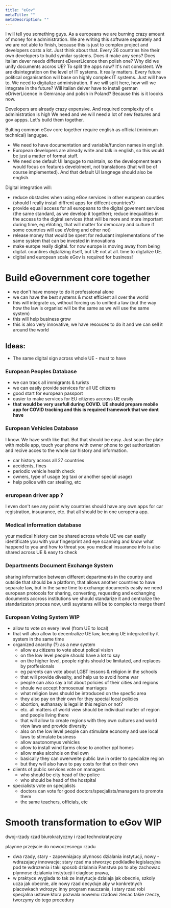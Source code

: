 ```yaml
---
title: "eGov"
metaTitle: ""
metaDescription: ""
---
```



I will tell you something guys. As a europeans we are burning crazy amount of money for e administration. 
We are writing this software separately and we are not able to finish, because this is just to complex project and developers costs a lot.
Just think about that. Every 26 countries hire their own developers to build symilar systems. Does it make any sens?
Does italian dever needs different eDeverLicence then polish one? Why did we unify documents accros UE? To split the apps now?
It's not consistent. We are disintegration on the level of IT systems. It really matters. Every future political organisantion will base on highly complex IT systems. Just will have to. We need to digitalize administration. If we will split here, how will we integrate in the future?
Will italian deiver have to install german eDriverLicence in Gemranay and polish in Poland? Because this is it loooks now.

Developers are already crazy expensive. 
And required complexity of e administration is high
We need and we will need a lot of new features and gov appps. 
Let's build them together. 

Bulting common eGov core together require english as official (minimum technical) langugae. 
* We need to have documentation and variable/funcion names in english. 
* European developers are already write and talk in english, so this would be just a matter of format stuff.  
* We need one default UI languge to maintain, so the development team would focus on features develolment, not translations (that will be of course implemented). And that default UI langnege should also be english.

Digital integration will:
- reduce obstacles when using eGov services in other european counties (should I really install diffrent apps for diffeent countries?)
- provide equall access for all europeans to the digital govement services (the same standard, as we develop it together); reduce inequalities in the access to the digiral services (that will be more and more important during time, eg eVoting, that will matter for democary and culture if some countries will use eVoting and other not)
- release money that would be spent for redudant implementations of the same system that can be invested in innovations
- make europe really digital. for now europe is moving away from being digital. countires digtalizing itself, but UE not at all. time to digtalize UE.
- digital and european scale eGov is required for business!

# Build eGovernment core together
 
* we don't have money to do it professional alone
* we can have the best systems & most efficient all over the world
* this will integrate us, without forcing us to unified a law (but the way how the law is organisd will be the same as we will use the same system)
* this will help business grow
* this is also very innovative, we have resouces to do it and we can sell it around the world

## Ideas:
* The same digital sign across whole UE - must to have

### European Peoples Database
* we can track all immigrants & turists
* we can easily provide services for all UE citizens
* good start for european passport
* easier to make services for EU citiznes accross UE easily
* **that would be very usefull during COVID. UE should prepare mobile app for COVID tracking and this is required framework that we dont have**

### European Vehicles Database
I know. We have smth like that. But that should be easy. Just scan the plate with mobile app, touch your phone with owner phone to get authorization and recive acces to the whole car history and information. 

* car history across all 27 countries
* accidents, fines
* periodic vehicle health check
* owners, type of usage (eg taxi or another special usage)
* help police with car stealing, etc

### eruropean driver app ?
I even don't see any point why countries should have any own apps for car registration, insuarance, etc. that all should be in one ueropena app.

### Medical information database
your medical history can be shared across whole UE
we can easily identificate you with your fingerprint and eye scanning and know what happend to you and how to threat you
you medical insuarance info is also shared across UE & easy to check

### Departments Document Exchange System
sharing information between different departments in the country and outside
that should be a platform, that allows another countries to have separate law, but in the same time to exchange documents easily
we need european protocols for sharing, converting, requesting and exchanging documents accross institutions
we should standarize it and centralize the standarizaton proces now, untli suystems will be to complex to merge them!


### European Voting System WIP
* allow to vote on every level (from UE to local)
* that will also allow to decentralize UE law, keeping UE integrated by it system in the same time
* organized anarchy (?) as a new system
  * allow eu citizens to vote about polical vision
  * on the low level people should have a lot to say
  * on the higher level, people rights should be limitated, and replaces by proffesionals
  * eg parents can vote about LGBT lessons & religion in the schools
  * that will provide divesity, and help us to avoid home war
  * people can also say a lot about policies of their cities and regions
  * shoule we accept homosexual marriages
  * what religion laws should be introduced on the specfic area
  * they also pay on their own for they special local policies
  * abortion, euthanasy is legal in this region or not?
  * etc. all matters of world view should be individual matter of region and people living there
  * that will allow to create regions with they own cultures and world view laws and provide diversity
  * also on the low level people can stimulate economy and use local laws to stimulate business
  * allow aautonomyus vehicles
  * allow to install wind farms close to another ppl homes
  * allow make alcohols on thei own
  * basically they can owerweite public law in order to specialize region
  * but they will also have to pay costs for that on their own
* clients of public services vote on managers
  * who should be city head of the police
  * who should be head of the hostpital
* specialists vote on specjalists
  * doctors can vote for good doctors/specjalists/managers to promote them
  * the same teachers, officials, etc

# Smooth transformation to eGov WIP
dwoj-rzady
rzad biurokratyczny i rzad technokratyczny

playnne przejscie do nowoczesnego rzadu
* dwa rzady, stary - zapewniajacy plynnosc dzialania instytucji, nowy - wdrazajacy innowacje; stary rzad ma stworzyc podkladke legislacyjna pod te wdrozenia i taki sposob dzialania Panstwa po to aby zachowac plynnosc dzialania instytucji i ciaglosc prawa,
* w praktyce wyglada to tak ze instytucje dzialaja jak obecnie, szkoly ucza jak obecnie, ale nowy rzad decyduje aby w konkretnych placowkach wdrozyc inny program nauczania, i stary rzad robi specjalna ustawe ktora pozwala nowemu rzadowi zlecac takie rzeczy, tworzymy do tego procedury